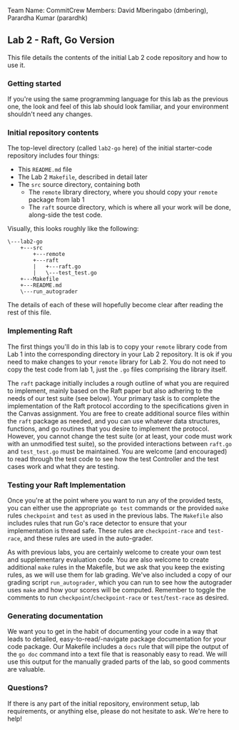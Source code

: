 Team Name: CommitCrew
Members: David Mberingabo (dmbering), Parardha Kumar (parardhk)

## Lab 2 - Raft, Go Version

This file details the contents of the initial Lab 2 code repository and how to use it.

### Getting started

If you're using the same programming language for this lab as the previous one, the look and feel of this
lab should look familiar, and your environment shouldn't need any changes.

### Initial repository contents

The top-level directory (called `lab2-go` here) of the initial starter-code repository includes four things:
* This `README.md` file
* The Lab 2 `Makefile`, described in detail later
* The `src` source directory, containing both
    * The `remote` library directory, where you should copy your `remote` package from lab 1
    * The `raft` source directory, which is where all your work will be done, along-side the test code.

Visually, this looks roughly like the following:
```
\---lab2-go
    +---src
        +---remote
        +---raft
        |   +---raft.go
        |   \---test_test.go
    +---Makefile
    +---README.md
    \---run_autograder
```
The details of each of these will hopefully become clear after reading the rest of this file.


### Implementing Raft

The first things you'll do in this lab is to copy your `remote` library code from Lab 1 into the corresponding
directory in your Lab 2 repository.  It is ok if you need to make changes to your `remote` library for Lab 2.  You
do not need to copy the test code from lab 1, just the `.go` files comprising the library itself.

The `raft` package initially includes a rough outline of what you are required to implement, mainly based on the
Raft paper but also adhering to the needs of our test suite (see below).  Your primary task is to complete the
implementation of the Raft protocol according to the specifications given in the Canvas assignment.  You are free
to create additional source files within the `raft` package as needed, and you can use whatever data structures, 
functions, and go routines that you desire to implement the protocol.  However, you cannot change the test suite
(or at least, your code must work with an unmodified test suite), so the provided interactions between `raft.go`
and `test_test.go` must be maintained.  You are welcome (and encouraged) to read through the test code to see how
the test Controller and the test cases work and what they are testing.


### Testing your Raft Implementation

Once you're at the point where you want to run any of the provided tests, you can either use the appropriate 
`go test` commands or the provided `make` rules `checkpoint` and `test` as used in the previous labs.  The `Makefile` 
also includes rules that run Go's race detector to ensure that your implementation is thread safe.  These rules are 
`checkpoint-race` and `test-race`, and these rules are used in the auto-grader.

As with previous labs, you are certainly welcome to create your own test and supplementary evaluation code.  You are 
also welcome to create additional `make` rules in the Makefile, but we ask that you keep the existing rules, as we will 
use them for lab grading.  We've also included a copy of our grading script `run_autograder`, which you can run to see 
how the autograder uses `make` and how your scores will be computed.  Remember to toggle the comments to run 
`checkpoint`/`checkpoint-race` or `test`/`test-race` as desired.


### Generating documentation

We want you to get in the habit of documenting your code in a way that leads to detailed, easy-to-read/-navigate 
package documentation for your code package. Our Makefile includes a `docs` rule that will pipe the output of the 
`go doc` command into a text file that is reasonably easy to read.  We will use this output for the manually graded 
parts of the lab, so good comments are valuable.


### Questions?

If there is any part of the initial repository, environment setup, lab requirements, or anything else, please do not 
hesitate to ask.  We're here to help!

